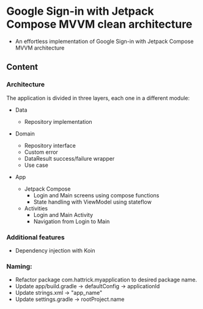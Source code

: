 # Google Sign-in with Jetpack Compose MVVM clean architecture

* An effortless implementation of Google Sign-in with Jetpack Compose MVVM architecture

## Content

### Architecture
The application is divided in three layers, each one in a different module:

* Data
    * Repository implementation

* Domain
    * Repository interface
    * Custom error
    * DataResult success/failure wrapper
    * Use case

* App
    * Jetpack Compose
        * Login and Main screens using compose functions
        * State handling with ViewModel using stateflow
    * Activities
        * Login and Main Activity
        * Navigation from Login to Main

### Additional features

* Dependency injection with Koin



### Naming:

* Refactor package com.hattrick.myapplication to desired package name.
* Update app/build.gradle -> defaultConfig -> applicationId
* Update strings.xml -> "app_name"
* Update settings.gradle -> rootProject.name
